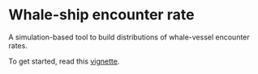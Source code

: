 # Whale-ship encounter rate

A simulation-based tool to build distributions of whale-vessel encounter rates.  

To get started, read this [vignette](https://github.com/ericmkeen/ship-encounter-rates/blob/main/R/demo.pdf).  



